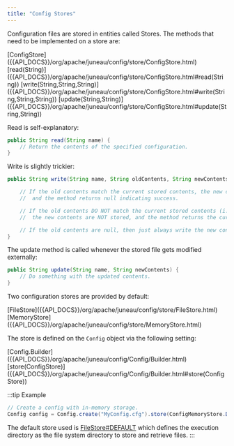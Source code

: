 ```yaml
---
title: "Config Stores"
---
```


Configuration files are stored in entities called Stores.
The methods that need to be implemented on a store are:

<tree>
<node-0><java-class>[ConfigStore]({{API_DOCS}}/org/apache/juneau/config/store/ConfigStore.html)</java-class></node-0>
<node-1><java-method>[read(String)]({{API_DOCS}}/org/apache/juneau/config/store/ConfigStore.html#read(String))</java-method></node-1>
<node-1><java-method>[write(String,String,String)]({{API_DOCS}}/org/apache/juneau/config/store/ConfigStore.html#write(String,String,String))</java-method></node-1>
<node-1><java-method>[update(String,String)]({{API_DOCS}}/org/apache/juneau/config/store/ConfigStore.html#update(String,String))</java-method></node-1>
</tree>

Read is self-explanatory:

```java
public String read(String name) {
    // Return the contents of the specified configuration.
}
```

Write is slightly trickier:

```java
public String write(String name, String oldContents, String newContents) {

    // If the old contents match the current stored contents, the new contents will get stored,
    //	and the method returns null indicating success.

    // If the old contents DO NOT match the current stored contents (i.e. it was modified in some way),
    //	the new contents are NOT stored, and the method returns the current stored contents.

    // If the old contents are null, then just always write the new contents.
}
```

The update method is called whenever the stored file gets modified externally:

```java
public String update(String name, String newContents) {
    // Do something with the updated contents.
}
```

Two configuration stores are provided by default:

<tree>
<node-0><java-class>[FileStore]({{API_DOCS}}/org/apache/juneau/config/store/FileStore.html)</java-class></node-0>
<node-0><java-class>[MemoryStore]({{API_DOCS}}/org/apache/juneau/config/store/MemoryStore.html)</java-class></node-0>
</tree>

The store is defined on the `Config` object via the following setting:

<tree>
<node-0><java-class>[Config.Builder]({{API_DOCS}}/org/apache/juneau/config/Config/Builder.html)</java-class></node-0>
<node-1><java-method>[store(ConfigStore)]({{API_DOCS}}/org/apache/juneau/config/Config/Builder.html#store(ConfigStore))</java-method></node-1>
</tree>

:::tip Example
```java
// Create a config with in-memory storage.
Config config = Config.create("MyConfig.cfg").store(ConfigMemoryStore.DEFAULT).build();
```

The default store used is [FileStore#DEFAULT]({{API_DOCS}}/org/apache/juneau/config/store/FileStore.html#DEFAULT) which defines
the execution directory as the file system directory to store and retrieve files.
:::
